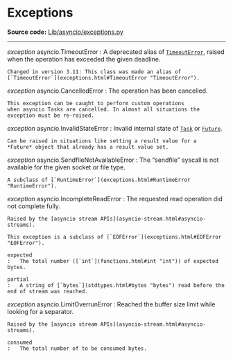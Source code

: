 Exceptions
==========

**Source code:** [Lib/asyncio/exceptions.py](https://github.com/python/cpython/tree/3.13/Lib/asyncio/exceptions.py)

---

*exception* asyncio.TimeoutError
:   A deprecated alias of [`TimeoutError`](exceptions.html#TimeoutError "TimeoutError"),
    raised when the operation has exceeded the given deadline.

    Changed in version 3.11: This class was made an alias of [`TimeoutError`](exceptions.html#TimeoutError "TimeoutError").

*exception* asyncio.CancelledError
:   The operation has been cancelled.

    This exception can be caught to perform custom operations
    when asyncio Tasks are cancelled. In almost all situations the
    exception must be re-raised.

*exception* asyncio.InvalidStateError
:   Invalid internal state of [`Task`](asyncio-task.html#asyncio.Task "asyncio.Task") or [`Future`](asyncio-future.html#asyncio.Future "asyncio.Future").

    Can be raised in situations like setting a result value for a
    *Future* object that already has a result value set.

*exception* asyncio.SendfileNotAvailableError
:   The “sendfile” syscall is not available for the given
    socket or file type.

    A subclass of [`RuntimeError`](exceptions.html#RuntimeError "RuntimeError").

*exception* asyncio.IncompleteReadError
:   The requested read operation did not complete fully.

    Raised by the [asyncio stream APIs](asyncio-stream.html#asyncio-streams).

    This exception is a subclass of [`EOFError`](exceptions.html#EOFError "EOFError").

    expected
    :   The total number ([`int`](functions.html#int "int")) of expected bytes.

    partial
    :   A string of [`bytes`](stdtypes.html#bytes "bytes") read before the end of stream was reached.

*exception* asyncio.LimitOverrunError
:   Reached the buffer size limit while looking for a separator.

    Raised by the [asyncio stream APIs](asyncio-stream.html#asyncio-streams).

    consumed
    :   The total number of to be consumed bytes.
